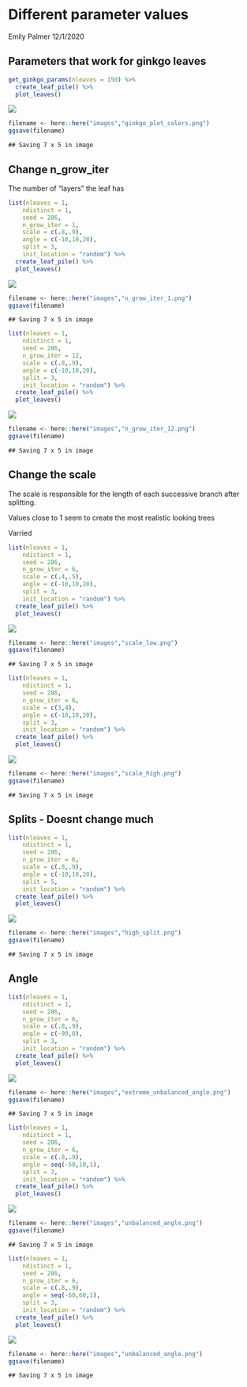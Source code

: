Different parameter values
================
Emily Palmer
12/1/2020

## Parameters that work for ginkgo leaves

``` r
get_ginkgo_params(nleaves = 150) %>% 
  create_leaf_pile() %>% 
  plot_leaves()
```

![](08_Exploring_Parameters_files/figure-gfm/unnamed-chunk-1-1.png)<!-- -->

``` r
filename <- here::here("images","ginkgo_plot_colors.png")
ggsave(filename)
```

    ## Saving 7 x 5 in image

## Change n\_grow\_iter

The number of “layers” the leaf has

``` r
list(nleaves = 1,
    ndistinct = 1,
    seed = 286,
    n_grow_iter = 1,
    scale = c(.8,.9),
    angle = c(-10,10,20),
    split = 3,
    init_location = "random") %>% 
  create_leaf_pile() %>% 
  plot_leaves()
```

![](08_Exploring_Parameters_files/figure-gfm/unnamed-chunk-2-1.png)<!-- -->

``` r
filename <- here::here("images","n_grow_iter_1.png")
ggsave(filename)
```

    ## Saving 7 x 5 in image

``` r
list(nleaves = 1,
    ndistinct = 1,
    seed = 286,
    n_grow_iter = 12,
    scale = c(.8,.9),
    angle = c(-10,10,20),
    split = 3,
    init_location = "random") %>% 
  create_leaf_pile() %>% 
  plot_leaves()
```

![](08_Exploring_Parameters_files/figure-gfm/unnamed-chunk-2-2.png)<!-- -->

``` r
filename <- here::here("images","n_grow_iter_12.png")
ggsave(filename)
```

    ## Saving 7 x 5 in image

## Change the scale

The scale is responsible for the length of each successive branch after
splitting.

Values close to 1 seem to create the most realistic looking trees

Varried

``` r
list(nleaves = 1,
    ndistinct = 1,
    seed = 286,
    n_grow_iter = 6,
    scale = c(.4,.5),
    angle = c(-10,10,20),
    split = 3,
    init_location = "random") %>% 
  create_leaf_pile() %>% 
  plot_leaves()
```

![](08_Exploring_Parameters_files/figure-gfm/unnamed-chunk-3-1.png)<!-- -->

``` r
filename <- here::here("images","scale_low.png")
ggsave(filename)
```

    ## Saving 7 x 5 in image

``` r
list(nleaves = 1,
    ndistinct = 1,
    seed = 286,
    n_grow_iter = 6,
    scale = c(3,4),
    angle = c(-10,10,20),
    split = 3,
    init_location = "random") %>% 
  create_leaf_pile() %>% 
  plot_leaves()
```

![](08_Exploring_Parameters_files/figure-gfm/unnamed-chunk-3-2.png)<!-- -->

``` r
filename <- here::here("images","scale_high.png")
ggsave(filename)
```

    ## Saving 7 x 5 in image

## Splits - Doesnt change much

``` r
list(nleaves = 1,
    ndistinct = 1,
    seed = 286,
    n_grow_iter = 6,
    scale = c(.8,.9),
    angle = c(-10,10,20),
    split = 5,
    init_location = "random") %>% 
  create_leaf_pile() %>% 
  plot_leaves()
```

![](08_Exploring_Parameters_files/figure-gfm/unnamed-chunk-4-1.png)<!-- -->

``` r
filename <- here::here("images","high_split.png")
ggsave(filename)
```

    ## Saving 7 x 5 in image

## Angle

``` r
list(nleaves = 1,
    ndistinct = 1,
    seed = 286,
    n_grow_iter = 6,
    scale = c(.8,.9),
    angle = c(-90,0),
    split = 3,
    init_location = "random") %>% 
  create_leaf_pile() %>% 
  plot_leaves()
```

![](08_Exploring_Parameters_files/figure-gfm/unnamed-chunk-5-1.png)<!-- -->

``` r
filename <- here::here("images","extreme_unbalanced_angle.png")
ggsave(filename)
```

    ## Saving 7 x 5 in image

``` r
list(nleaves = 1,
    ndistinct = 1,
    seed = 286,
    n_grow_iter = 6,
    scale = c(.8,.9),
    angle = seq(-50,10,1),
    split = 3,
    init_location = "random") %>% 
  create_leaf_pile() %>% 
  plot_leaves()
```

![](08_Exploring_Parameters_files/figure-gfm/unnamed-chunk-5-2.png)<!-- -->

``` r
filename <- here::here("images","unbalanced_angle.png")
ggsave(filename)
```

    ## Saving 7 x 5 in image

``` r
list(nleaves = 1,
    ndistinct = 1,
    seed = 286,
    n_grow_iter = 6,
    scale = c(.8,.9),
    angle = seq(-60,60,1),
    split = 3,
    init_location = "random") %>% 
  create_leaf_pile() %>% 
  plot_leaves()
```

![](08_Exploring_Parameters_files/figure-gfm/unnamed-chunk-5-3.png)<!-- -->

``` r
filename <- here::here("images","unbalanced_angle.png")
ggsave(filename)
```

    ## Saving 7 x 5 in image
